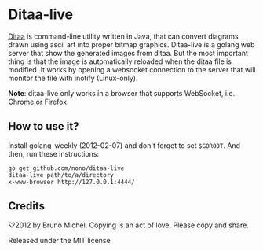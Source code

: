 Ditaa-live
==========

[Ditaa](http://ditaa.sourceforge.net/) is command-line utility written in
Java, that can convert diagrams drawn using ascii art into proper bitmap
graphics. Ditaa-live is a golang web server that show the generated images
from ditaa. But the most important thing is that the image is automatically
reloaded when the ditaa file is modified. It works by opening a websocket
connection to the server that will monitor the file with inotify (Linux-only).

**Note**: ditaa-live only works in a browser that supports WebSocket,
i.e. Chrome or Firefox.


How to use it?
--------------

Install golang-weekly (2012-02-07) and don't forget to set `$GOROOT`.
And then, run these instructions:

    go get github.com/nono/ditaa-live
    ditaa-live path/to/a/directory
    x-www-browser http://127.0.0.1:4444/


Credits
-------

♡2012 by Bruno Michel. Copying is an act of love. Please copy and share.

Released under the MIT license
